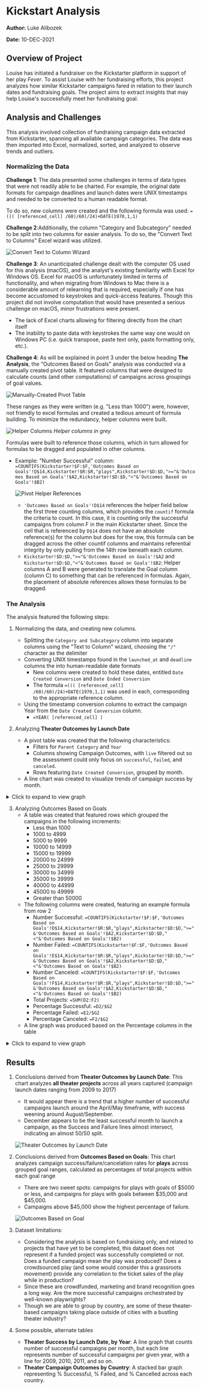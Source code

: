 # Kickstart Analysis

**Author:** Luke Alibozek
 
**Date:** 10-DEC-2021

## Overview of Project

Louise has initiated a fundraiser on the Kickstarter platform in support of her play *Fever*. To assist Louise with her fundraising efforts, this project analyzes how similar Kickstarter campaigns fared in relation to their launch dates and fundraising goals. The project aims to extract insights that may help Louise's successfully meet her fundraising goal.

## Analysis and Challenges

This analysis involved collection of fundraising campaign data extracted from Kickstarter, spanning all available campaign categories. The data was then imported into Excel, normalized, sorted, and analyzed to observe trends and outliers.

### Normalizing the Data

**Challenge 1**: The data presented some challenges in terms of data types that were not readily able to be charted. For example, the original date formats for campaign deadlines and launch dates were UNIX timestamps and needed to be converted to a human readable format. 

To do so, new columns were created and the following formula was used: `=((( [referenced_cell] /60)/60)/24)+DATE(1970,1,1)`

**Challenge 2**:Additionally, the column "Category and Subcategory" needed to be split into two columns for easier analysis. To do so, the "Convert Text to Columns" Excel wizard was utilized. 

![Convert Text to Column Wizard](/resources/Text_to_Columns.png)

**Challenge 3**: An unanticipated challenge dealt with the computer OS used for this analysis (macOS), and the analyst's existing familiarity with Excel for Windows OS. Excel for macOS is unfortunately limited in terms of functionality, and when migrating from Windows to Mac there is a considerable amount of relearning that is required, especially if one has become accustomed to keystrokes and quick-access features. Though this project did not involve computation that would have presented a serious challenge on macOS, minor frustrations were present. 
- The lack of Excel charts allowing for filtering directly from the chart itself
- The inability to paste data with keystrokes the same way one would on Windows PC (i.e. quick transpose, paste text only, paste formatting only, etc.).

**Challenge 4**: As will be explained in point 3 under the below heading **The Analysis**, the "Outcomes Based on Goals" analysis was conducted via a manually created pivot table. It featured columns that were designed to calculate counts (and other computations) of campaigns across groupings of goal values. 

![Manually-Created Pivot Table](/resources/manual_pivot_table.png) 

These ranges as they were written (e.g. "Less than 1000") were, however, not friendly to excel formulas and created a tedious amount of formula building. To minimize the redundancy, helper columns were built.

![Helper Columns](resources/helper_columns.png)
*Helper columns in grey*

Formulas were built to reference those columns, which in turn allowed for formulas to be dragged and populated in other columns. 
* Example: "Number Successful" column: `=COUNTIFS(Kickstarter!$F:$F,'Outcomes Based on Goals'!D$14,Kickstarter!$R:$R,"plays",Kickstarter!$D:$D,">="&'Outcomes Based on Goals'!$A2,Kickstarter!$D:$D,"<"&'Outcomes Based on Goals'!$B2)`

    ![Pivot Helper References](/resources/pivot_references.png)

    * `'Outcomes Based on Goals'!D$14` references the helper field below the first three counting columns, which provides the `countif` formula the criteria to count. In this case, it is counting only the successful campaigns from column F in the main Kickstarter sheet. Since the cell that is referenced by `D$14` does not have an absolute reference(`$`) for the column but does for the row, this formula can be dragged across the other countif columns and maintains referential integrity by only pulling from the 14th row beneath each column. 
    * `Kickstarter!$D:$D,">="&'Outcomes Based on Goals'!$A2` and `Kickstarter!$D:$D,"<"&'Outcomes Based on Goals'!$B2`: Helper columns A and B were generated to translate the Goal column (column C) to something that can be referenced in formulas. Again, the placement of absolute references allows these formulas to be dragged.

### The Analysis

The analysis featured the following steps:

1. Normalizing the data, and creating new columns.
    * Splitting the `Category and Subcategory` column into separate columns using the "Text to Column" wizard, choosing the `"/"` character as the delimiter
    * Converting UNIX timestamps found in the `launched_at` and `deadline` columns the into human-readable date formats
        * New columns were created to hold these dates, entitled `Date Created Conversion` and `Date Ended Conversion`
        * The formula `=((( [referenced_cell] /60)/60)/24)+DATE(1970,1,1)` was used in each, corresponding to the appropriate reference column.
    * Using the timestamp conversion columns to extract the campaign Year from the `Date Created Conversion` column.
        * `=YEAR( [referenced_cell] )`

2. Analyzing **Theater Outcomes by Launch Date**
    * A pivot table was created that the following characteristics:
        * Filters for `Parent Category` and `Year`
        * Columns showing Campaign Outcomes, with `live` filtered out so the assessment could only focus on `successful`, `failed`, and `canceled`.
        * Rows featuring `Date Created Conversion`, grouped by month.
    * A line chart was created to visualize trends of campaign success by month.


<details><summary>Click to expand to view graph</summary>
![Theater Outcomes by Launch Date](/resources/Theater_Outcomes_vs_Launch.png)
</details>
    


3. Analyzing Outcomes Based on Goals
    * A table was created that featured rows which grouped the campaigns in the following increments:
        * Less than 1000
        * 1000 to 4999
        * 5000 to 9999
        * 10000 to 14999
        * 15000 to 19999
        * 20000 to 24999
        * 25000 to 29999
        * 30000 to 34999
        * 35000 to 39999
        * 40000 to 44999
        * 45000 to 49999
        * Greater than 50000
    * The following columns were created, featuring an example formula from row 2
        * Number Successful: `=COUNTIFS(Kickstarter!$F:$F,'Outcomes Based on Goals'!D$14,Kickstarter!$R:$R,"plays",Kickstarter!$D:$D,">="&'Outcomes Based on Goals'!$A2,Kickstarter!$D:$D,"<"&'Outcomes Based on Goals'!$B2)`
        * Number Failed: `=COUNTIFS(Kickstarter!$F:$F,'Outcomes Based on Goals'!E$14,Kickstarter!$R:$R,"plays",Kickstarter!$D:$D,">="&'Outcomes Based on Goals'!$A2,Kickstarter!$D:$D,"<"&'Outcomes Based on Goals'!$B2)`
        * Number Canceled: `=COUNTIFS(Kickstarter!$F:$F,'Outcomes Based on Goals'!F$14,Kickstarter!$R:$R,"plays",Kickstarter!$D:$D,">="&'Outcomes Based on Goals'!$A2,Kickstarter!$D:$D,"<"&'Outcomes Based on Goals'!$B2)`
        * Total Projects: `=SUM(D2:F2)`
        * Percentage Successful: `=D2/$G2`
        * Percentage Failed: `=E2/$G2`
        * Percentage Canceled: `=F2/$G2`
    * A line graph was produced based on the Percentage columns in the table 
    

<details><summary>Click to expand to view graph</summary>
![Outcomes Based on Goal](/resources/Outcomes_Based_on_Goal.png)
</details>
    
## Results

1. Conclusions derived from **Theater Outcomes by Launch Date**: This chart analyzes **all theater projects** across all years captured (campaign launch dates ranging from 2009 to 2017)
    * It would appear there is a trend that a higher number of successful campaigns launch around the April/May timeframe, with success weening around August/September.
    * December appears to be the least successful month to launch a campaign, as the Success and Failure lines almost intersect, indicating an almost 50/50 split.

    ![Theater Outcomes by Launch Date](/resources/Theater_Outcomes_vs_Launch.png)

2. Conclusions derived from **Outcomes Based on Goals**: This chart analyzes campaign success/failure/cancelation rates for **plays** across grouped goal ranges, calculated as percentages of total projects within each goal range
    * There are two sweet spots: campaigns for plays with goals of $5000 or less, and campaigns for plays with goals between $35,000 and $45,000.
    * Campaigns above $45,000 show the highest percentage of failure. 

    ![Outcomes Based on Goal](/resources/Outcomes_Based_on_Goal.png)

3. Dataset limitations: 
    * Considering the analysis is based on fundraising only, and related to projects that have yet to be completed, this dataset does not represent if a funded project was successfully completed or not. Does a funded campaign mean the play was produced? Does a crowdsourced play (and some would consider this a grassroots movement) provide any correlation to the ticket sales of the play while in production?
    * Since these are crowdfunded, marketing and brand recognition goes a long way. Are the more successful campaigns orchestrated by well-known playwrights? 
    * Though we are able to group by country, are some of these theater-based campaigns taking place outside of cities with a bustling theater industry?

4. Some possible, alternate tables
    * **Theater Success by Launch Date, by Year**: A line graph that counts number of successful campaigns per month, but each line represents number of successful campaigns per given year, with a line for 2009, 2010, 2011, and so on. 
    * **Theater Campaign Outcomes by Country**: A stacked bar graph representing % Successful, % Failed, and % Cancelled across each country.
